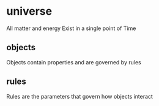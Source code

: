 # universe
All matter and energy Exist in a single point of Time

## objects

Objects contain properties and are governed by rules

## rules

Rules are the parameters that govern how objects interact 
